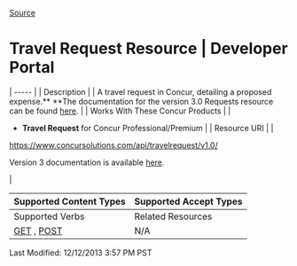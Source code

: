 [Source](https://developer.concur.com/travel-request/travel-request-resource "Permalink to Travel Request Resource | Developer Portal")

# Travel Request Resource | Developer Portal


| ----- |
|  Description |
|  A travel request in Concur, detailing a proposed expense.** **The documentation for the version 3.0 Requests resource can be found [here][1]. |
|  Works With These Concur Products |
|

* **Travel Request** for Concur Professional/Premium
 |
|  Resource URI |
|

<https://www.concursolutions.com/api/travelrequest/v1.0/>

Version 3 documentation is available [here][1].

 |

| Supported Content Types | Supported Accept Types |
| ----------------------- | ---------------------- |
| Supported Verbs         | Related Resources      |
| [GET][2] , [POST][3]    | N/A                    |

Last Modified: 12/12/2013 3:57 PM PST

[1]: https://www.concursolutions.com/api/docs/index.html#!/Requests
[2]: https://developer.concur.com/node/518
[3]: https://developer.concur.com/node/519
